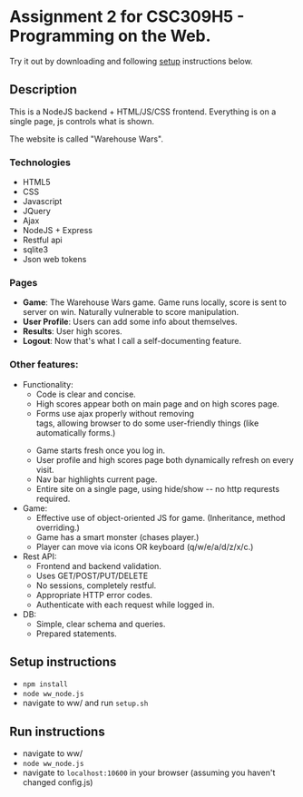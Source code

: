 # Assignment 2 for CSC309H5 - Programming on the Web.

Try it out by downloading and following [setup](#setup-instructions) instructions below.

## Description

This is a NodeJS backend + HTML/JS/CSS frontend. Everything is on a single page, js controls what is shown.

The website is called "Warehouse Wars".

### Technologies
  - HTML5
  - CSS
  - Javascript
  - JQuery
  - Ajax
  - NodeJS + Express
  - Restful api
  - sqlite3
  - Json web tokens

### Pages
  - **Game**: The Warehouse Wars game. Game runs locally, score is sent to server on win. Naturally vulnerable to score manipulation.
  - **User Profile**: Users can add some info about themselves.
  - **Results**: User high scores.
  - **Logout**: Now that's what I call a self-documenting feature.

### Other features:
  - Functionality:
    - Code is clear and concise.
    - High scores appear both on main page and on high scores page.
    - Forms use ajax properly without removing <form> tags, allowing browser to do some user-friendly things (like automatically forms.)
    - Game starts fresh once you log in.
    - User profile and high scores page both dynamically refresh on every visit.
    - Nav bar highlights current page.
    - Entire site on a single page, using hide/show -- no http requrests required.
  - Game:
    - Effective use of object-oriented JS for game. (Inheritance, method overriding.)
    - Game has a smart monster (chases player.)
    - Player can move via icons OR keyboard (q/w/e/a/d/z/x/c.)
  - Rest API:
    - Frontend and backend validation.
    - Uses GET/POST/PUT/DELETE
    - No sessions, completely restful.
    - Appropriate HTTP error codes.
    - Authenticate with each request while logged in.
  - DB:
    - Simple, clear schema and queries.
    - Prepared statements.

## Setup instructions
  - `npm install`
  - `node ww_node.js`
  - navigate to ww/ and run `setup.sh`

## Run instructions
  - navigate to ww/
  - `node ww_node.js`
  - navigate to `localhost:10600` in your browser (assuming you haven't changed config.js)
